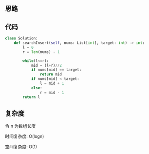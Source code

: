 ## 思路



## 代码

```python
class Solution:
    def searchInsert(self, nums: List[int], target: int) -> int:
        l = 0
        r = len(nums) - 1

        while(l<=r):
            mid = (l+r)//2
            if nums[mid] == target:
                return mid
            if nums[mid] < target:
                l = mid + 1
            else:
                r = mid - 1
        return l
```



## 复杂度

令 n 为数组长度

 时间复杂度: O(logn)

空间复杂度: O(1)
